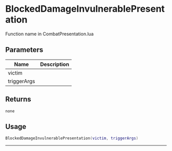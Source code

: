 # BlockedDamageInvulnerablePresentation

Function name in CombatPresentation.lua

## Parameters

| Name        | Description |
| ----------- | ----------- |
| victim      |             |
| triggerArgs |             |

## Returns

`none`

## Usage

```lua
BlockedDamageInvulnerablePresentation(victim, triggerArgs)
```

---
